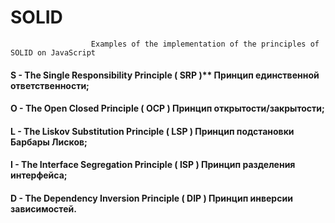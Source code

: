 #                                                 SOLID
                      Examples of the implementation of the principles of SOLID on JavaScript

#### S - The Single Responsibility Principle   ( SRP )**  Принцип единственной ответственности;

#### O - The Open Closed Principle             ( OCP )  Принцип открытости/закрытости;

#### L - The Liskov Substitution Principle     ( LSP )  Принцип подстановки Барбары Лисков;

#### I - The Interface Segregation Principle   ( ISP )  Принцип разделения интерфейса;

#### D - The Dependency Inversion Principle    ( DIP )  Принцип инверсии зависимостей.
